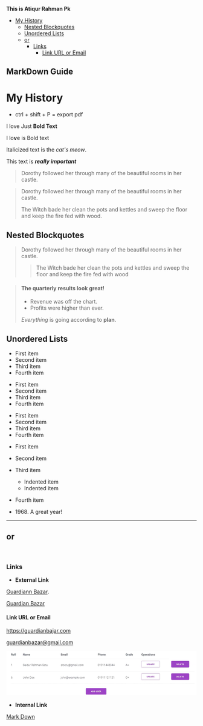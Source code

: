 **This is Atiqur Rahman Pk**

- [My History](#my-history)
  - [Nested Blockquotes](#nested-blockquotes)
  - [Unordered Lists](#unordered-lists)
  - [or](#or)
    - [Links](#links)
      - [Link URL or Email](#link-url-or-email)




## MarkDown Guide
My History
==========

* ctrl + shift + P = export pdf

I love Just **Bold Text**

I lo**v**e is Bold text

Italicized text is the *cat's meow*.

This text is ***really important***

> Dorothy followed her through many of the beautiful rooms in her castle.

> Dorothy followed her through many of the beautiful rooms in her castle.
>
> The Witch bade her clean the pots and kettles and sweep the floor and keep the fire fed with wood.

## Nested Blockquotes

> Dorothy followed her through many of the beautiful rooms in her castle.
>
>> The Witch bade her clean the pots and kettles and sweep the floor and keep the fire fed with wood


> #### The quarterly results look great!
>
> - Revenue was off the chart.
> - Profits were higher than ever.
>
>  *Everything* is going according to **plan**.

## Unordered Lists
- First item
- Second item
- Third item
- Fourth item

* First item
* Second item
* Third item
* Fourth item

+ First item
+ Second item
+ Third item
+ Fourth item

- First item
- Second item
- Third item
    - Indented item
    - Indented item
- Fourth item

- 1968\. A great year!

***
or
--- 
<br>

### Links
* **External Link**

[Guardiann Bazar](guardianbajar.com).

[Guardian Bazar](guardianbajar.com "The Best Online Shop")

#### Link URL or Email

<https://guardianbajar.com>

<guardianbazar@gmail.com>

![Database to data](image/demo.png "Data Add Update and delete")

* **Internal Link**

[Mark Down](#markdown-guide)








